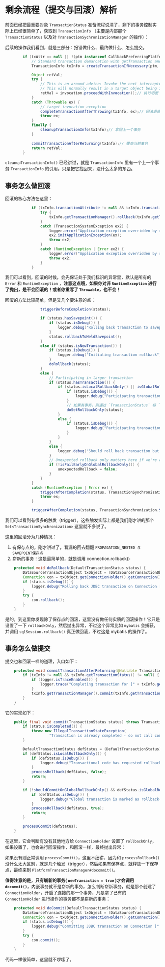 # 剩余流程（提交与回滚）解析

前面已经把最重要对象 `TransactionStatus` 准备流程说清了，剩下的事务控制实际上已经很简单了，获取到 `TransactionInfo` （主要是内部那个 `TransactionStatus` 以及对 `TransactionSychronizationManager` 的操作）：

后续的操作我们看到，就是三部分：报错做什么、最终做什么、怎么提交。

```java
		if (txAttr == null || !(ptm instanceof CallbackPreferringPlatformTransactionManager)) {
			// Standard transaction demarcation with getTransaction and commit/rollback calls.
			TransactionInfo txInfo = createTransactionIfNecessary(ptm, txAttr, joinpointIdentification); // 创建或者拿到当前事务信息

			Object retVal;
			try {
				// This is an around advice: Invoke the next interceptor in the chain.
				// This will normally result in a target object being invoked.
				retVal = invocation.proceedWithInvocation();// 执行切面
			}
			catch (Throwable ex) {
				// target invocation exception
				completeTransactionAfterThrowing(txInfo, ex);// 回滚逻辑
				throw ex;
			}
			finally {
				cleanupTransactionInfo(txInfo);// 拿回上一个事务
			}
			
			commitTransactionAfterReturning(txInfo);// 提交当前事务
			return retVal;
		}
```

`cleanupTransactionInfo()` 已经讲过，就是 `TransactionInfo` 里有一个上一个事务 `TransactionInfo` 的引用，只是把它找回来，没什么太多的东西。

## 事务怎么做回滚

回滚的核心方法在这里：

```java
			if (txInfo.transactionAttribute != null && txInfo.transactionAttribute.rollbackOn(ex)) {
				try {
					txInfo.getTransactionManager().rollback(txInfo.getTransactionStatus());
				}
				catch (TransactionSystemException ex2) {
					logger.error("Application exception overridden by rollback exception", ex);
					ex2.initApplicationException(ex);
					throw ex2;
				}
				catch (RuntimeException | Error ex2) {
					logger.error("Application exception overridden by rollback exception", ex);
					throw ex2;
				}
			}
```

我们可以看到，回滚的时候，会先保证处于我们标识的异常里，默认是所有的 `Error` 和 `RuntimeException` ，**注意这点哦，如果你对非 `RuntimeException` 进行了抛出，是不会回滚的！或者你重写了 `Throwable`，也不会！**

回滚的方法比较简单，但是又几个要注意的点：

```java
				triggerBeforeCompletion(status);

				if (status.hasSavepoint()) {
					if (status.isDebug()) {
						logger.debug("Rolling back transaction to savepoint");
					}
					status.rollbackToHeldSavepoint();
				}
				else if (status.isNewTransaction()) {
					if (status.isDebug()) {
						logger.debug("Initiating transaction rollback");
					}
					doRollback(status);
				}
				else {
					// Participating in larger transaction
					if (status.hasTransaction()) {
						if (status.isLocalRollbackOnly() || isGlobalRollbackOnParticipationFailure()) {
							if (status.isDebug()) {
								logger.debug("Participating transaction failed - marking existing transaction as rollback-only");
							}
							// 如果有事务，则通过 `TransactionStatus` 将 `ConnectionHolder` 的变量 `rollbackOnly` 设置为真
							doSetRollbackOnly(status);
						}
						else {
							if (status.isDebug()) {
								logger.debug("Participating transaction failed - letting transaction originator decide on rollback");
							}
						}
					}
					else {
						logger.debug("Should roll back transaction but cannot - no transaction available");
					}
					// Unexpected rollback only matters here if we're asked to fail early
					if (!isFailEarlyOnGlobalRollbackOnly()) {
						unexpectedRollback = false;
					}
				}
			}
			catch (RuntimeException | Error ex) {
				triggerAfterCompletion(status, TransactionSynchronization.STATUS_UNKNOWN);
				throw ex;
			}

			triggerAfterCompletion(status, TransactionSynchronization.STATUS_ROLLED_BACK);
```

我们可以看到有很多的触发（trigger），这些触发实际上都是我们刚才讲的那个 `Set<TransactionSynchronization>` 这里就不多说了。

这里的回滚分为几种情况：

1. 有保存点的，刚才讲过了，看漏的回去翻翻 `PROPAGATION_NESTED 与 SAVEPOINT保存点 `
2. 崭新的事务！这是最简单的，就是调用 connection.rollback()

```java
	protected void doRollback(DefaultTransactionStatus status) {
		DataSourceTransactionObject txObject = (DataSourceTransactionObject) status.getTransaction();
		Connection con = txObject.getConnectionHolder().getConnection();
		if (status.isDebug()) {
			logger.debug("Rolling back JDBC transaction on Connection [" + con + "]");
		}
		try {
			con.rollback();
		}
	}
```


是的，到这里你发现除了保存点的回滚，这里没有做任何实质的回滚操作！它只是设置了一下 `rollbackOnly`，然后抛出异常，不过这个异常比如 `mybatis` 会捕获，并调用 `sqlSession.rollback()` 真正做回滚，不过这是 mybatis 的操作了。

## 事务怎么做提交

提交也和回滚一样的道理，入口如下：

```java
	protected void commitTransactionAfterReturning(@Nullable TransactionInfo txInfo) {
		if (txInfo != null && txInfo.getTransactionStatus() != null) {
			if (logger.isTraceEnabled()) {
				logger.trace("Completing transaction for [" + txInfo.getJoinpointIdentification() + "]");
			}
			txInfo.getTransactionManager().commit(txInfo.getTransactionStatus());
		}
	}
```

它的实现如下：

```java
	public final void commit(TransactionStatus status) throws TransactionException {
		if (status.isCompleted()) {
			throw new IllegalTransactionStateException(
					"Transaction is already completed - do not call commit or rollback more than once per transaction");
		}

		DefaultTransactionStatus defStatus = (DefaultTransactionStatus) status;
		if (defStatus.isLocalRollbackOnly()) {
			if (defStatus.isDebug()) {
				logger.debug("Transactional code has requested rollback");
			}
			processRollback(defStatus, false);
			return;
		}

		if (!shouldCommitOnGlobalRollbackOnly() && defStatus.isGlobalRollbackOnly()) {
			if (defStatus.isDebug()) {
				logger.debug("Global transaction is marked as rollback-only but transactional code requested commit");
			}
			processRollback(defStatus, true);
			return;
		}

		processCommit(defStatus);
	}
```

在这里，它会判断有没有其他地方给 `ConnectionHolder` 设置了 `rollbackOnly`，如果设置了，也会进行回滚操作，和回滚一样，最终抛出异常：

如果没有则正常调用 `processCommit()`，这里不细讲，因为和 `processRollback()` 没什么太大区别，就是几个触发（trigger），然后如果有保存点，就释放一下保存点，最终来到 `PlatformTransactionManager#docommit()`。

**值得注意的是，只有崭新的事务( `newTransaction = true` )才会调用 `docommit()`**，内嵌事务就不是崭新的事务，怎么判断崭新事务，就是那个创建了 `ConnectionHolder`，开启了连接的那一个事务，凡是拿了已有的 `ConnectionHolder` 进行操作的事务都不是崭新的事务：

```java
	protected void doCommit(DefaultTransactionStatus status) {
		DataSourceTransactionObject txObject = (DataSourceTransactionObject) status.getTransaction();
		Connection con = txObject.getConnectionHolder().getConnection();
		if (status.isDebug()) {
			logger.debug("Committing JDBC transaction on Connection [" + con + "]");
		}
		try {
			con.commit();
		}
	}
```

代码一样很简单，这里就不啰嗦了。





